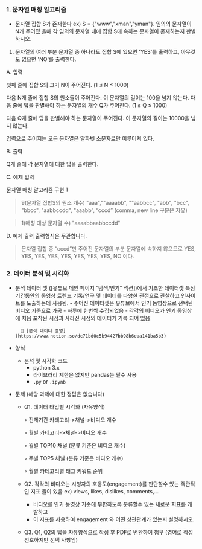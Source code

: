 ### **1.** 문자열 매칭 알고리즘

- 문자열 집합 S가 존재한다 ex) S = {"www","xman","yman"}. 임의의 문자열이 N개 주어졌 을때 각 임의의 문자열 내에 집합 S에 속하는 문자열이 존재하는지 판별하시오.
1. 문자열의 여러 부분 문자열 중 하나라도 집합 S에 있으면 'YES'를 출력하고, 아무것도 없으면 'NO'를 출력한다. 

A. 입력

  첫째 줄에 집합 S의 크기 N이 주어진다. (1 ≤ N ≤ 1000) 
  
  다음 N개 줄에 집합 S의 원소들이 주어진다. 이 문자열의 길이는 100을 넘지 않는다. 다음 줄에 답을 판별해야 하는 문자열의 개수 Q가 주어진다. (1 ≤ Q ≤ 1000) 
  
  다음 Q개 줄에 답을 판별해야 하는 문자열이 주어진다. 이 문자열의 길이는 10000을 넘지 않는다. 
  
  입력으로 주어지는 모든 문자열은 알파벳 소문자로만 이루어져 있다. 
  
B. 출력 

  Q개 줄에 각 문자열에 대한 답을 출력한다. 
  
C. 예제 입력

  문자열 매칭 알고리즘 구현 1 
  
  > 9(문자열 집합S의 원소 개수)
  > "aaa",""aaaabb", ""aabbcc", "abb", "bcc", "bbcc", "aabbccdd", "aaabb”, “cccd” (comma, new line 구분은 자유)

  > 1(매칭 대상 문자열 수) 
  > "aaaabbaabbccdd" 
  
D. 예제 출력
  출력형식은 무관합니다. 
  > 문자열 집합 중 “cccd”만 주어진 문자열의 부분 문자열에 속하지 않으므로 YES, YES, YES, YES, YES, YES, YES, YES, NO 이다. 

### **2.** 데이터 분석 및 시각화

- 분석 데이터 셋 ([유튜브 메인 페이지 “탐색/인기" 섹션])에서 기초한 데이터셋
  특정 기간동안의 동영상 트렌드 기록/연구 및 데이터를 다양한 관점으로 관찰하고 인사이트를 도출하는데 사용됨.
        - 주어진 데이터셋은 유튜브에서 인기 동영상으로 선택된 비디오 기준으로 가공
        - 하루에 한번씩 수집되었음
        - 각각의 비디오가 인기 동영상에 처음 포착된 시점과 사라진 시점의 데이터가 기록 되어 있음
        
        📝 [분석 데이터 설명](https://www.notion.so/dc71bd0c5b94427bb98b6eaa141ba5b3)
        
- 양식
    - 분석 및 시각화 코드
        - python 3.x
        - 라이브러리 제한은 없지만 pandas는 필수 사용
        - `.py` or `.ipynb`
        
- 문제 (해당 과제에 대한 정답은 없습니다)
    - Q1. 데이터 타입별 시각화 (자유양식)
        
        ◦ 전체기간 카테고리->채널->비디오 개수
        
        ◦ 월별 카테고리->채널->비디오 개수
        
        ◦ 월별 TOP10 채널 (분류 기준은 비디오 개수)
        
        ◦ 주별 TOP5 채널 (분류 기준은 비디오 개수)
        
        ◦ 월별 카테고리별 태그 키워드 순위
        
    - Q2. 각각의 비디오는 시청자의 호응도(engagement)를 판단할수 있는 객관적인 지표 들이 있음
    ex) views, likes, dislikes, comments,...
        - 비디오를 인기 동영상 기준에 부합하도록 분류할수 있는 새로운 지표를 개발하고
        - 이 지표를 사용하여 engagement 와 어떤 상관관계가 있는지 설명하시오.
    - Q3. Q1, Q2의 답을 자유양식으로 작성 후 PDF로 변환하여 첨부
    (영어로 작성 선호하지만 선택 사항임)
